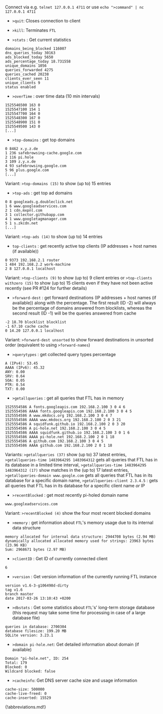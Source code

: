 Connect via e.g. `telnet 127.0.0.1 4711` or use `echo ">command" | nc 127.0.0.1 4711`

- `>quit`: Closes connection to client

- `>kill`: Terminates `FTL`

- `>stats` : Get current statistics
 ```
 domains_being_blocked 116007
 dns_queries_today 30163
 ads_blocked_today 5650
 ads_percentage_today 18.731558
 unique_domains 1056
 queries_forwarded 4275
 queries_cached 20238
 clients_ever_seen 11
 unique_clients 9
 status enabled
 ```

- `>overTime` : over time data (10 min intervals)
 ```
 1525546500 163 0
 1525547100 154 1
 1525547700 164 0
 1525548300 167 0
 1525548900 151 0
 1525549500 143 0
 [...]
 ```

- `>top-domains` : get top domains
 ```
 0 8462 x.y.z.de
 1 236 safebrowsing-cache.google.com
 2 116 pi.hole
 3 109 z.y.x.de
 4 93 safebrowsing.google.com
 5 96 plus.google.com
 [...]
 ```
 Variant: `>top-domains (15)` to show (up to) 15 entries

- `>top-ads` : get top ad domains
 ```
 0 8 googleads.g.doubleclick.net
 1 6 www.googleadservices.com
 2 1 cdn.mxpnl.com
 3 1 collector.githubapp.com
 4 1 www.googletagmanager.com
 5 1 s.zkcdn.net
 [...]
 ```
 Variant: `>top-ads (14)` to show (up to) 14 entries

- `top-clients` : get recently active top clients (IP addresses + host names (if available))
 ```
 0 9373 192.168.2.1 router
 1 484 192.168.2.2 work-machine
 2 8 127.0.0.1 localhost
 ```
 Variant: `>top-clients (9)` to show (up to) 9 client entries or `>top-clients withzero (15)` to show (up to) 15 clients even if they have not been active recently (see PR #124 for further details)

- `>forward-dest` : get forward destinations (IP addresses + host names (if available)) along with the percentage. The first result (ID -2) will always be the percentage of domains answered from blocklists, whereas the second result (ID -1) will be the queries answered from cache
 ```
 -2 18.70 blocklist blocklist
 -1 67.10 cache cache
 0 14.20 127.0.0.1 localhost
 ```
 Variant: `>forward-dest unsorted` to show forward destinations in unsorted order (equivalent to using `>forward-names`)

- `>querytypes` : get collected query types percentage
 ```
 A (IPv4): 53.45
 AAAA (IPv6): 45.32
 ANY: 0.00
 SRV: 0.64
 SOA: 0.05
 PTR: 0.54
 TXT: 0.00
 ```

- `>getallqueries` : get all queries that FTL has in memory
 ```
 1525554586 A fonts.googleapis.com 192.168.2.100 3 0 4 6
 1525554586 AAAA fonts.googleapis.com 192.168.2.100 3 0 4 5
 1525554586 A www.mkdocs.org 192.168.2.100 3 0 4 7
 1525554586 AAAA www.mkdocs.org 192.168.2.100 2 0 3 21
 1525554586 A squidfunk.github.io 192.168.2.100 2 0 3 20
 1525554586 A pi-hole.net 192.168.2.100 3 0 4 5
 1525554586 AAAA squidfunk.github.io 192.168.2.100 3 0 1 6
 1525554586 AAAA pi-hole.net 192.168.2.100 2 0 1 18
 1525554586 A github.com 192.168.2.100 3 0 4 5
 1525554586 AAAA github.com 192.168.2.100 2 0 1 18
 ```
 Variants: `>getallqueries (37)` show (up to) 37 latest entries, `>getallqueries-time 1483964295 1483964312` gets all queries that FTL has in its database in a limited time interval, `>getallqueries-time 1483964295 1483964312 (17)` show matches in the (up to) 17 latest entries, `>getallqueries-domain www.google.com` gets all queries that FTL has in its database for a specific domain name, `>getallqueries-client 2.3.4.5` : gets all queries that FTL has in its database for a specific client name *or* IP

- `>recentBlocked` : get most recently pi-holed domain name
 ```
 www.googleadservices.com
 ```
 Variant: `>recentBlocked (4)` show the four most recent blocked domains

- `>memory` : get information about `FTL`'s memory usage due to its internal data structure
 ```
 memory allocated for internal data structure: 2944708 bytes (2.94 MB)
 dynamically allocated allocated memory used for strings: 23963 bytes (23.96 KB)
 Sum: 2968671 bytes (2.97 MB)
 ```

- `>clientID` : Get ID of currently connected client
 ```
 6
 ```

- `>version` : Get version information of the currently running FTL instance
 ```
 version v1.6-3-g106498d-dirty
 tag v1.6
 branch master
 date 2017-03-26 13:10:43 +0200
 ```

- `>dbstats` : Get some statistics about `FTL`'s' long-term storage database (this request may take some time for processing in case of a large database file)
 ```
 queries in database: 2700304
 database filesize: 199.20 MB
 SQLite version: 3.23.1
 ```

- `>domain pi-hole.net`: Get detailed information about domain (if available)
 ```
 Domain "pi-hole.net", ID: 254
 Total: 179
 Blocked: 0
 Wildcard blocked: false
 ```

 - `>cacheinfo`: Get DNS server cache size and usage information
 ```
 cache-size: 500000
 cache-live-freed: 0
 cache-inserted: 15529
 ```

{!abbreviations.md!}
